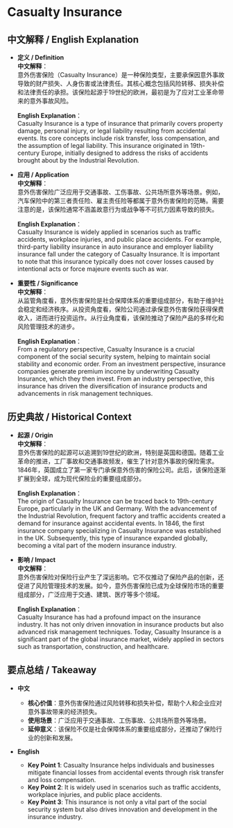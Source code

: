 # Casualty Insurance

## 中文解释 / English Explanation

* **定义 / Definition**  
  **中文解释**：  
  意外伤害保险（Casualty Insurance）是一种保险类型，主要承保因意外事故导致的财产损失、人身伤害或法律责任。其核心概念包括风险转移、损失补偿和法律责任的承担。该保险起源于19世纪的欧洲，最初是为了应对工业革命带来的意外事故风险。  

  **English Explanation**：  
  Casualty Insurance is a type of insurance that primarily covers property damage, personal injury, or legal liability resulting from accidental events. Its core concepts include risk transfer, loss compensation, and the assumption of legal liability. This insurance originated in 19th-century Europe, initially designed to address the risks of accidents brought about by the Industrial Revolution.

* **应用 / Application**  
  **中文解释**：  
  意外伤害保险广泛应用于交通事故、工伤事故、公共场所意外等场景。例如，汽车保险中的第三者责任险、雇主责任险等都属于意外伤害保险的范畴。需要注意的是，该保险通常不涵盖故意行为或战争等不可抗力因素导致的损失。  

  **English Explanation**：  
  Casualty Insurance is widely applied in scenarios such as traffic accidents, workplace injuries, and public place accidents. For example, third-party liability insurance in auto insurance and employer liability insurance fall under the category of Casualty Insurance. It is important to note that this insurance typically does not cover losses caused by intentional acts or force majeure events such as war.

* **重要性 / Significance**  
  **中文解释**：  
  从监管角度看，意外伤害保险是社会保障体系的重要组成部分，有助于维护社会稳定和经济秩序。从投资角度看，保险公司通过承保意外伤害保险获得保费收入，进而进行投资运作。从行业角度看，该保险推动了保险产品的多样化和风险管理技术的进步。  

  **English Explanation**：  
  From a regulatory perspective, Casualty Insurance is a crucial component of the social security system, helping to maintain social stability and economic order. From an investment perspective, insurance companies generate premium income by underwriting Casualty Insurance, which they then invest. From an industry perspective, this insurance has driven the diversification of insurance products and advancements in risk management techniques.

## 历史典故 / Historical Context

* **起源 / Origin**  
  **中文解释**：  
  意外伤害保险的起源可以追溯到19世纪的欧洲，特别是英国和德国。随着工业革命的推进，工厂事故和交通事故频发，催生了针对意外事故的保险需求。1846年，英国成立了第一家专门承保意外伤害的保险公司。此后，该保险逐渐扩展到全球，成为现代保险业的重要组成部分。  

  **English Explanation**：  
  The origin of Casualty Insurance can be traced back to 19th-century Europe, particularly in the UK and Germany. With the advancement of the Industrial Revolution, frequent factory and traffic accidents created a demand for insurance against accidental events. In 1846, the first insurance company specializing in Casualty Insurance was established in the UK. Subsequently, this type of insurance expanded globally, becoming a vital part of the modern insurance industry.

* **影响 / Impact**  
  **中文解释**：  
  意外伤害保险对保险行业产生了深远影响。它不仅推动了保险产品的创新，还促进了风险管理技术的发展。如今，意外伤害保险已成为全球保险市场的重要组成部分，广泛应用于交通、建筑、医疗等多个领域。  

  **English Explanation**：  
  Casualty Insurance has had a profound impact on the insurance industry. It has not only driven innovation in insurance products but also advanced risk management techniques. Today, Casualty Insurance is a significant part of the global insurance market, widely applied in sectors such as transportation, construction, and healthcare.

## 要点总结 / Takeaway

* **中文**  
  - **核心价值**：意外伤害保险通过风险转移和损失补偿，帮助个人和企业应对意外事故带来的经济损失。  
  - **使用场景**：广泛应用于交通事故、工伤事故、公共场所意外等场景。  
  - **延伸意义**：该保险不仅是社会保障体系的重要组成部分，还推动了保险行业的创新和发展。  

* **English**  
  - **Key Point 1**: Casualty Insurance helps individuals and businesses mitigate financial losses from accidental events through risk transfer and loss compensation.  
  - **Key Point 2**: It is widely used in scenarios such as traffic accidents, workplace injuries, and public place accidents.  
  - **Key Point 3**: This insurance is not only a vital part of the social security system but also drives innovation and development in the insurance industry.